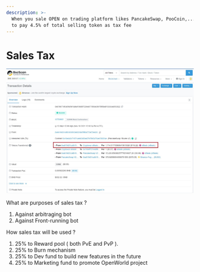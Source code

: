 ```yaml
---
description: >-
  When you sale OPEN on trading platform likes PancakeSwap, PooCoin,... You have
  to pay 4.5% of total selling token as tax fee
---
```


# Sales Tax

![](../../.gitbook/assets/1.jpg)

What are purposes of sales tax ?

1. Against arbitraging bot
2. Against Front-running bot

How sales tax will be used ?

1. 25% to Reward pool ( both PvE and PvP ).
2. 25% to Burn mechanism
3. 25% to Dev fund to build new features in the future
4. 25% to Marketing fund to promote OpenWorld project
